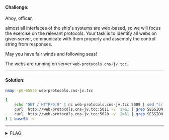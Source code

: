 #### Challenge:

Ahoy, officer, 

almost all interfaces of the ship's systems are web-based, so we will focus the exercise on the relevant protocols. Your task is to identify all webs on given server, communicate with them properly and assembly the control string from responses.  

May you have fair winds and following seas!

The webs are running on server `web-protocols.cns-jv.tcc`.

---

#### Solution:

```bash
nmap -p0-65535 web-protocols.cns-jv.tcc

{
    echo "GET / HTTP/0.9" | nc web-protocols.cns-jv.tcc 5009 | sed "s/.*SESSION=//" | sed 's/;.*//' | head -n 3 | tail -n 1 | tr -d '\n';
    curl  http://web-protocols.cns-jv.tcc:5011 -v  2>&1 | grep SESSION | sed "s/.*SESSION=//" | sed 's/;.*//' | tr -d '\n';
    curl  http://web-protocols.cns-jv.tcc:5020 -v  2>&1 | grep SESSION | sed "s/.*SESSION=//" | sed 's/;.*//' | tr -d '\n';
} | base64 -d
```

---

<details><summary>FLAG:</summary>

```
FLAG{krLt-rvbq-abIR-433A}
```

</details>
<br/>

